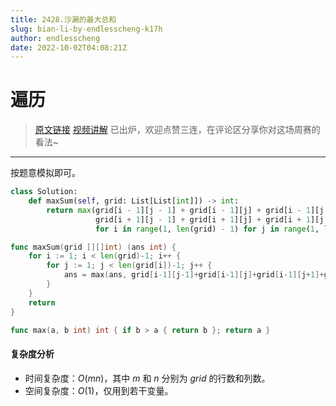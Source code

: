 ```yaml
---
title: 2428.沙漏的最大总和
slug: bian-li-by-endlesscheng-k17h
author: endlesscheng
date: 2022-10-02T04:08:21Z
---
```

# 遍历
 
> [原文链接](https://leetcode.cn/problems/maximum-sum-of-an-hourglass/solution/bian-li-by-endlesscheng-k17h)
[视频讲解](https://www.bilibili.com/video/BV1kd4y1q7fC) 已出炉，欢迎点赞三连，在评论区分享你对这场周赛的看法~

---

按题意模拟即可。 

```py [sol1-Python3]
class Solution:
    def maxSum(self, grid: List[List[int]]) -> int:
        return max(grid[i - 1][j - 1] + grid[i - 1][j] + grid[i - 1][j + 1] + grid[i][j] +
                   grid[i + 1][j - 1] + grid[i + 1][j] + grid[i + 1][j + 1]
                   for i in range(1, len(grid) - 1) for j in range(1, len(grid[i]) - 1))
```

```go [sol1-Go]
func maxSum(grid [][]int) (ans int) {
	for i := 1; i < len(grid)-1; i++ {
		for j := 1; j < len(grid[i])-1; j++ {
			ans = max(ans, grid[i-1][j-1]+grid[i-1][j]+grid[i-1][j+1]+grid[i][j]+grid[i+1][j-1]+grid[i+1][j]+grid[i+1][j+1])
		}
	}
	return
}

func max(a, b int) int { if b > a { return b }; return a }
```

#### 复杂度分析

- 时间复杂度：$O(mn)$，其中 $m$ 和 $n$ 分别为 $\textit{grid}$ 的行数和列数。
- 空间复杂度：$O(1)$，仅用到若干变量。


